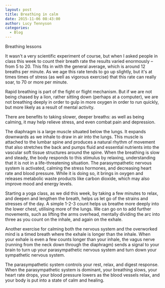 ```yaml
---
layout: post
title: Breathing in calm
date: 2015-11-06 08:43:00
author: Lucy Tennyson
categories:
  - Blog
---
```



Breathing lessons

It wasn't a very scientific experiment of course, but when I asked people in class this week to count their breath rate the results varied enormously – from 5 to 20. This fits in with the general average, which is around 12 breaths per minute. As we age this rate tends to go up slightly, but it's at times times of stress (as well as vigorous exercise) that this rate can really soar, to 70 or more per minute.

Rapid breathing is part of the fight or flight mechanism. But if we are not being chased by a lion, rather sitting down (perhaps at a computer), we are not breathing deeply in order to gulp in more oxygen in order to run quickly, but more likely as a result of mental activity.&nbsp;

There are benefits to taking slower, deeper breaths: as well as being calming, it may help relieve stress, and even combat pain and depression.

The diaphragm is a large muscle situated below the lungs. It expands downwards as we inhale to draw in air into the lungs. This muscle is attached to the lumbar spine and produces a natural rhythm of movement that also stretches the back and pumps fluid and essential nutrients into the vascular soft tissue structures around the spine. When the breathing is slow and steady, the body responds to this stimulus by relaxing, understanding that it is not in a life-threatening situation. The parasympathetic nervous system is activated, calming the stress hormones, and decreasing heart rate and blood pressure. While it is doing so, it brings in oxygen and releases metabolic waste products like carbon dioxide, which may also improve mood and energy levels.

Starting a yoga class, as we did this week, by taking a few minutes to relax, and deepen and lengthen the breath, helps us let go of the strains and stresses of the day. A simple 1-2-3 count helps us breathe more deeply into the lower chest, utilising more of the lungs. We can go on to add further movements, such as lifting the arms overhead, mentally dividing the arc into three as you count on the inhale, and again on the exhale.

Another exercise for calming both the nervous system and the overworked mind is a timed breath where the exhale is longer than the inhale. When your exhale is even a few counts longer than your inhale, the vagus nerve (running from the neck down through the diaphragm) sends a signal to your brain to turn up your parasympathetic nervous system and turn down your sympathetic nervous system.

The parasympathetic system controls your rest, relax, and digest response. When the parasympathetic system is dominant, your breathing slows, your heart rate drops, your blood pressure lowers as the blood vessels relax, and your body is put into a state of calm and healing.
